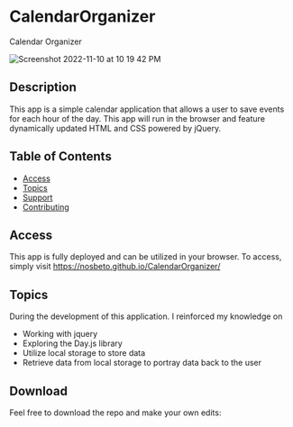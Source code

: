 # CalendarOrganizer
Calendar Organizer

![Screenshot 2022-11-10 at 10 19 42 PM](https://user-images.githubusercontent.com/114036566/201256449-e76a9f95-ab8a-4357-8cd9-87cccfb378ac.png)


## Description

This app is a  simple calendar application that allows a user to save events for each hour of the day. This app will run in the browser and feature dynamically updated HTML and CSS powered by jQuery. 

## Table of Contents

- [Access](#access)
- [Topics](#topics)
- [Support](#support)
- [Contributing](#contributing)



## Access
This app is fully deployed and can be utilized in your browser. To access, simply visit https://nosbeto.github.io/CalendarOrganizer/



## Topics

During the development of this application. I reinforced my knowledge on
- Working with jquery
- Exploring the Day.js library
- Utilize local storage to store data
- Retrieve data from local storage to portray data back to the user

## Download

Feel free to download the repo and make your own edits: 

